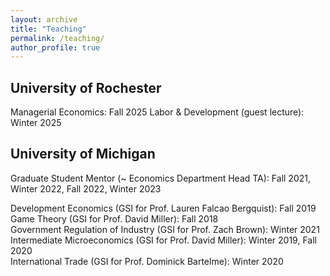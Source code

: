 ```yaml
---
layout: archive
title: "Teaching"
permalink: /teaching/
author_profile: true
---
```

## University of Rochester

Managerial Economics: Fall 2025
Labor & Development (guest lecture): Winter 2025

## University of Michigan

Graduate Student Mentor (~ Economics Department Head TA): Fall 2021, Winter 2022, Fall 2022, Winter 2023

Development Economics (GSI for Prof. Lauren Falcao Bergquist): Fall 2019  <br>
Game Theory (GSI for Prof. David Miller): Fall 2018  <br>
Government Regulation of Industry (GSI for Prof. Zach Brown): Winter 2021  <br>
Intermediate Microeconomics (GSI for Prof. David Miller): Winter 2019, Fall 2020  <br>
International Trade (GSI for Prof. Dominick Bartelme): Winter 2020

